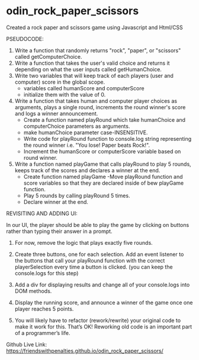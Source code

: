 # odin_rock_paper_scissors
Created a rock paper and scissors game using Javascript and Html/CSS

PSEUDOCODE:

1. Write a function that randomly returns "rock", "paper", or "scissors" called getComputerChoice.
2. Write a function that takes the user's valid choice and returns it depending on what the user inputs called getHumanChoice.
3. Write two variables that will keep track of each players (user and computer) score in the global scope.
    - variables called humanScore and computerScore
    - initialize them with the value of 0.
4. Write a function that takes human and computer player choices as arguments, plays a single round, increments the round winner's score and logs a winner announcement.
    - Create a function named playRound which take humanChoice and computerChoice parameters as arguments.
    - make humanChoice parameter case-INSENSITIVE.
    - Write code for playRound function to console.log string representing the round winner i.e. "You lose! Paper beats Rock!".
    - Increment the humanScore or computerScore variable based on round winner.
5. Write a function named playGame that calls playRound to play 5 rounds, keeps track of the scores and declares a winner at the end. 
    - Create function named playGame
    -Move playRound function and score variables so that they are declared inside of bew playGame function.
    - Play 5 rounds by calling playRound 5 times. 
    - Declare winner at the end.



REVISITING AND ADDING UI:

In our UI, the player should be able to play the game by clicking on buttons rather than typing their answer in a prompt.

1. For now, remove the logic that plays exactly five rounds.

2. Create three buttons, one for each selection. Add an event listener to the buttons that call your playRound function with the correct playerSelection every time a button is clicked. (you can keep the console.logs for this step)

3. Add a div for displaying results and change all of your console.logs into DOM methods.

4. Display the running score, and announce a winner of the game once one player reaches 5 points.

5. You will likely have to refactor (rework/rewrite) your original code to make it work for this. That’s OK! Reworking old code is an important part of a programmer’s life.


Github Live Link: https://friendswithpenalties.github.io/odin_rock_paper_scissors/
